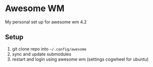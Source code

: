 # Awesome WM 
My personal set up for awesome wm 4.2

## Setup

1. git clone repo into `~/.config/awesome`
2. sync and update submodules
3. restart and login using awesome wm (settings cogwheel for ubuntu)

